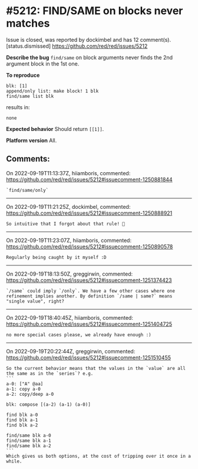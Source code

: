 
#5212: FIND/SAME on blocks never matches
================================================================================
Issue is closed, was reported by dockimbel and has 12 comment(s).
[status.dismissed]
<https://github.com/red/red/issues/5212>

**Describe the bug**
`find/same` on block arguments never finds the 2nd argument block in the 1st one.

**To reproduce**
```
blk: [1]
append/only list: make block! 1 blk
find/same list blk
```
results in:
```
none
```

**Expected behavior**
Should return `[[1]]`.

**Platform version**
All.



Comments:
--------------------------------------------------------------------------------

On 2022-09-19T11:13:37Z, hiiamboris, commented:
<https://github.com/red/red/issues/5212#issuecomment-1250881844>

    `find/same/only`

--------------------------------------------------------------------------------

On 2022-09-19T11:21:25Z, dockimbel, commented:
<https://github.com/red/red/issues/5212#issuecomment-1250888921>

    So intuitive that I forgot about that rule! 🙈 

--------------------------------------------------------------------------------

On 2022-09-19T11:23:07Z, hiiamboris, commented:
<https://github.com/red/red/issues/5212#issuecomment-1250890578>

    Regularly being caught by it myself :D

--------------------------------------------------------------------------------

On 2022-09-19T18:13:50Z, greggirwin, commented:
<https://github.com/red/red/issues/5212#issuecomment-1251374423>

    `/same` could imply `/only`. We have a few other cases where one refinement implies another. By definition `/same | same?` means "single value", right?

--------------------------------------------------------------------------------

On 2022-09-19T18:40:45Z, hiiamboris, commented:
<https://github.com/red/red/issues/5212#issuecomment-1251404725>

    no more special cases please, we already have enough :)

--------------------------------------------------------------------------------

On 2022-09-19T20:22:44Z, greggirwin, commented:
<https://github.com/red/red/issues/5212#issuecomment-1251510455>

    So the current behavior means that the values in the `value` are all the same as in the `series`? e.g.
    ```
    a-0: ["A" @aa]
    a-1: copy a-0
    a-2: copy/deep a-0
    
    blk: compose [(a-2) (a-1) (a-0)]
    
    find blk a-0
    find blk a-1
    find blk a-2
    
    find/same blk a-0
    find/same blk a-1
    find/same blk a-2
    ```
    Which gives us both options, at the cost of tripping over it once in a while.

